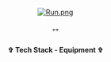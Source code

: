 <div align="center"> 
  
[![Run.png](https://i.postimg.cc/sDfZdH6c/Run.png)](https://postimg.cc/t7fgFkHZ)

  



<h3 align="center">  </h3>
<p align="center"> "" </p>
<p align="center">  </p>








<h4 align="center"> ✞ Tech Stack - Equipment ✞ </h4>
<p align="center">
  <a href="https://skillicons.dev%22%3E/
    <img src="https://skillicons.dev/icons?i=discord,unity,godot&perline=14" />

  </a>
</p>
</div>

